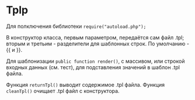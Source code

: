 # Tplp

Для полключения библиотеки `require("autoload.php");`

В конструктор класса, первым параметром, 
передаётся сам файл .tpl; вторым и третьим -
разделители для шаблонных строк. По умолчанию - {{ и }}.

Для шаблонизации  `public function render()`, с
массивом, или строкой входных данных (см. тест),
для подставления значений в шаблон .tpl файла.

Функция `returnTpl()` выводит содержимое .tpl файла.
Функция `cleanTpl()` очищает .tpl файл с конструктора.